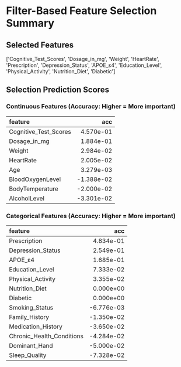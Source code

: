 # Filter-Based Feature Selection Summary


## Selected Features

['Cognitive_Test_Scores', 'Dosage_in_mg', 'Weight', 'HeartRate', 'Prescription', 'Depression_Status', 'APOE_ε4', 'Education_Level', 'Physical_Activity', 'Nutrition_Diet', 'Diabetic']

## Selection Prediction Scores 

### Continuous Features (Accuracy: Higher = More important)

| feature               |        acc |
|:----------------------|-----------:|
| Cognitive_Test_Scores |  4.570e-01 |
| Dosage_in_mg          |  1.884e-01 |
| Weight                |  2.984e-02 |
| HeartRate             |  2.005e-02 |
| Age                   |  3.279e-03 |
| BloodOxygenLevel      | -1.388e-02 |
| BodyTemperature       | -2.000e-02 |
| AlcoholLevel          | -3.301e-02 |

### Categorical Features (Accuracy: Higher = More important)

| feature                   |        acc |
|:--------------------------|-----------:|
| Prescription              |  4.834e-01 |
| Depression_Status         |  2.549e-01 |
| APOE_ε4                   |  1.685e-01 |
| Education_Level           |  7.333e-02 |
| Physical_Activity         |  3.355e-02 |
| Nutrition_Diet            |  0.000e+00 |
| Diabetic                  |  0.000e+00 |
| Smoking_Status            | -6.776e-03 |
| Family_History            | -1.350e-02 |
| Medication_History        | -3.650e-02 |
| Chronic_Health_Conditions | -4.284e-02 |
| Dominant_Hand             | -5.000e-02 |
| Sleep_Quality             | -7.328e-02 |